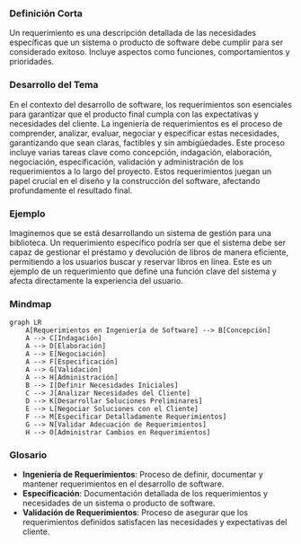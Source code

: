 ### Definición Corta
Un requerimiento es una descripción detallada de las necesidades específicas que un sistema o producto de software debe cumplir para ser considerado exitoso. Incluye aspectos como funciones, comportamientos y prioridades.

### Desarrollo del Tema
En el contexto del desarrollo de software, los requerimientos son esenciales para garantizar que el producto final cumpla con las expectativas y necesidades del cliente. La ingeniería de requerimientos es el proceso de comprender, analizar, evaluar, negociar y especificar estas necesidades, garantizando que sean claras, factibles y sin ambigüedades. Este proceso incluye varias tareas clave como concepción, indagación, elaboración, negociación, especificación, validación y administración de los requerimientos a lo largo del proyecto. Estos requerimientos juegan un papel crucial en el diseño y la construcción del software, afectando profundamente el resultado final.

### Ejemplo
Imaginemos que se está desarrollando un sistema de gestión para una biblioteca. Un requerimiento específico podría ser que el sistema debe ser capaz de gestionar el préstamo y devolución de libros de manera eficiente, permitiendo a los usuarios buscar y reservar libros en línea. Este es un ejemplo de un requerimiento que define una función clave del sistema y afecta directamente la experiencia del usuario.

### Mindmap

```mermaid
graph LR
    A[Requerimientos en Ingeniería de Software] --> B[Concepción]
    A --> C[Indagación]
    A --> D[Elaboración]
    A --> E[Negociación]
    A --> F[Especificación]
    A --> G[Validación]
    A --> H[Administración]
    B --> I[Definir Necesidades Iniciales]
    C --> J[Analizar Necesidades del Cliente]
    D --> K[Desarrollar Soluciones Preliminares]
    E --> L[Negociar Soluciones con el Cliente]
    F --> M[Especificar Detalladamente Requerimientos]
    G --> N[Validar Adecuación de Requerimientos]
    H --> O[Administrar Cambios en Requerimientos]
```

### Glosario
- **Ingeniería de Requerimientos**: Proceso de definir, documentar y mantener requerimientos en el desarrollo de software.
- **Especificación**: Documentación detallada de los requerimientos y necesidades de un sistema o producto de software.
- **Validación de Requerimientos**: Proceso de asegurar que los requerimientos definidos satisfacen las necesidades y expectativas del cliente.
